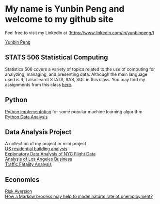 # My name is Yunbin Peng and welcome to my github site
Feel free to visit my Linkedin at (https://www.linkedin.com/in/yunbinpeng/)
<div class="LI-profile-badge"  data-version="v1" data-size="medium" data-locale="en_US" data-type="horizontal" data-theme="dark" data-vanity="yunbinpeng"><a class="LI-simple-link" href='https://www.linkedin.com/in/yunbinpeng?trk=profile-badge'>Yunbin Peng</a></div>

## STATS 506 Statistical Computing 
Statistics 506 covers a variety of topics related to the use of computing for analyzing, managing, and presenting data. Although the main language used is R, I also learnt STATS, SAS, SQL in this class. You may find my assignments from this class [here](https://pengyunbin.github.io/stats506/). 

## Python 
[Python implementation](https://github.com/pengyunbin/Python) for some popular machine learning algorithm 
<br>
[Python Data Analysis](https://pengyunbin.github.io/stats701)

## Data Analysis Project
A collection of my project or mini project 
<br>
[US residential building analysis](https://pengyunbin.github.io/project/USResidential)
<br>
[Explonatory Data Analysis of NYC Flight Data](https://pengyunbin.github.io/project/NYC_Flight)
<br>
[Analysis of Los Angeles Business](https://github.com/pengyunbin/stats506/tree/master/LA_Project)
<br>
[Traffic Fatality Analysis](https://github.com/pengyunbin/project/blob/master/Traffic_Fatality_Project.pdf)

## Economics 
[Risk Aversion](https://docs.google.com/document/d/1jujGk9oiDkWi-YFl37X7nPNyKAxg-HoDX-HkVcobYUI/edit?usp=sharing)
<br>
[How a Markow process may help to model natural rate of unemployment?](https://pengyunbin.github.io/economics/markov)






<script type="text/javascript" src="https://platform.linkedin.com/badges/js/profile.js" async defer></script>
